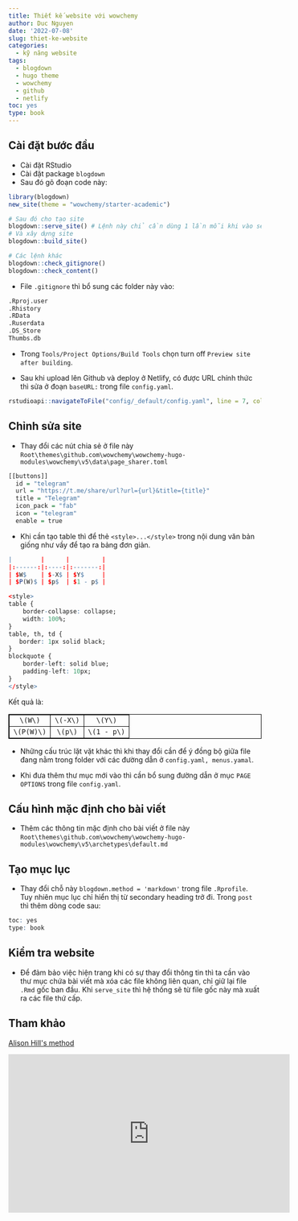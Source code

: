 ```yaml
---
title: Thiết kế website với wowchemy
author: Duc Nguyen
date: '2022-07-08'
slug: thiet-ke-website
categories:
  - kỹ năng website
tags:
  - blogdown
  - hugo theme
  - wowchemy
  - github
  - netlify
toc: yes
type: book
---
```


## Cài đặt bước đầu

- Cài đặt RStudio
- Cài đặt package `blogdown`
- Sau đó gõ đoạn code này:

```r
library(blogdown)
new_site(theme = "wowchemy/starter-academic") 

# Sau đó cho tạo site
blogdown::serve_site() # Lệnh này chỉ cần dùng 1 lần mỗi khi vào session
# Và xây dựng site
blogdown::build_site()

# Các lệnh khác
blogdown::check_gitignore()  
blogdown::check_content()
```

- File `.gitignore` thì bổ sung các folder này vào: 

```r
.Rproj.user
.Rhistory
.RData
.Ruserdata
.DS_Store
Thumbs.db
```

- Trong `Tools/Project Options/Build Tools` chọn turn off `Preview site after building`.

- Sau khi upload lên Github và deploy ở Netlify, có được URL chính thức thì sửa ở đoạn `baseURL:` trong file `config.yaml`.


```r
rstudioapi::navigateToFile("config/_default/config.yaml", line = 7, column = 10)
```

## Chỉnh sửa site

- Thay đổi các nút chia sẻ ở file này `Root\themes\github.com\wowchemy\wowchemy-hugo-modules\wowchemy\v5\data\page_sharer.toml`


```r
[[buttons]]
  id = "telegram"
  url = "https://t.me/share/url?url={url}&title={title}"
  title = "Telegram"
  icon_pack = "fab"
  icon = "telegram"
  enable = true
```

- Khi cần tạo table thì để thẻ `<style>...</style>` trong nội dung văn bản giống như vầy để tạo ra bảng đơn giản.


```r
|        |      |         |
|:------:|:----:|:-------:|
| $W$    | $-X$ | $Y$     |
| $P(W)$ | $p$  | $1 - p$ |

<style>
table {
    border-collapse: collapse;
    width: 100%;
}
table, th, td {
   border: 1px solid black;
}
blockquote {
    border-left: solid blue;
    padding-left: 10px;
}
</style>
```

Kết quả là:

|        |      |         |
|:------:|:----:|:-------:|
| `\(W\)`    | `\(-X\)` | `\(Y\)`     |
| `\(P(W)\)` | `\(p\)`  | `\(1 - p\)` |

<style>
table {
    border-collapse: collapse;
    width: 100%;
}
table, th, td {
   border: 1px solid black;
}
blockquote {
    border-left: solid blue;
    padding-left: 10px;
}
</style>

- Những cấu trúc lặt vặt khác thì khi thay đổi cần để ý đồng bộ giữa file đang nằm trong folder với các đường dẫn ở `config.yaml, menus.yamal`.

- Khi đưa thêm thư mục mới vào thì cần bổ sung đường dẫn ở mục `PAGE OPTIONS` trong file `config.yaml`.

## Cấu hình mặc định cho bài viết

- Thêm các thông tin mặc định cho bài viết ở file này `Root\themes\github.com\wowchemy\wowchemy-hugo-modules\wowchemy\v5\archetypes\default.md`

## Tạo mục lục

- Thay đổi chỗ này `blogdown.method = 'markdown'` trong file `.Rprofile`. Tuy nhiên mục lục chỉ hiển thị từ secondary heading trở đi. Trong `post` thì thêm dòng code sau:


```r
toc: yes
type: book
```

## Kiểm tra website

- Để đảm bảo việc hiện trang khi có sự thay đổi thông tin thì ta cần vào thư mục chứa bài viết mà xóa các file không liên quan, chỉ giữ lại file `.Rmd` gốc ban đầu. Khi `serve_site` thì hệ thống sẽ từ file gốc này mà xuất ra các file thứ cấp.

## Tham khảo

[Alison Hill's method](https://www.apreshill.com/blog/2020-12-new-year-new-blogdown/)

<iframe width="560" height="315" src="https://www.youtube.com/embed/c7vpcqA6SEQ" title="YouTube video player" frameborder="0" allow="accelerometer; autoplay; clipboard-write; encrypted-media; gyroscope; picture-in-picture" allowfullscreen></iframe>
